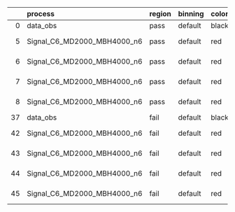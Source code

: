 |    | process                     | region   | binning   | color   | process_type   |   scale | variation   | source_filename                                                      | source_histname    | alias                       | title     |   combine_idx |     lnN |   shapes | syst_type   | direction   | variation_alias   |
|---:|:----------------------------|:---------|:----------|:--------|:---------------|--------:|:------------|:---------------------------------------------------------------------|:-------------------|:----------------------------|:----------|--------------:|--------:|---------:|:------------|:------------|:------------------|
|  0 | data_obs                    | pass     | default   | black   | DATA           |       1 | nominal     | ./histograms_for_2DAlphabet_v18//BH_Data.root                        | hpass              | Data                        | Data      |           nan | nan     |      nan | nan         | nan         | nan               |
|  5 | Signal_C6_MD2000_MBH4000_n6 | pass     | default   | red     | SIGNAL         |       1 | lumi        | ./histograms_for_2DAlphabet_v18//BH_Signal_C6_MD2000_MBH4000_n6.root | hpass              | Signal_C6_MD2000_MBH4000_n6 | BH signal |           nan |   1.016 |      nan | lnN         | nan         | nan               |
|  6 | Signal_C6_MD2000_MBH4000_n6 | pass     | default   | red     | SIGNAL         |       1 | SVM         | ./histograms_for_2DAlphabet_v18//BH_Signal_C6_MD2000_MBH4000_n6.root | hpass_SVMsyst_up   | Signal_C6_MD2000_MBH4000_n6 | BH signal |           nan | nan     |        1 | shapes      | Up          | SVMsyst           |
|  7 | Signal_C6_MD2000_MBH4000_n6 | pass     | default   | red     | SIGNAL         |       1 | SVM         | ./histograms_for_2DAlphabet_v18//BH_Signal_C6_MD2000_MBH4000_n6.root | hpass_SVMsyst_down | Signal_C6_MD2000_MBH4000_n6 | BH signal |           nan | nan     |        1 | shapes      | Down        | SVMsyst           |
|  8 | Signal_C6_MD2000_MBH4000_n6 | pass     | default   | red     | SIGNAL         |       1 | nominal     | ./histograms_for_2DAlphabet_v18//BH_Signal_C6_MD2000_MBH4000_n6.root | hpass              | Signal_C6_MD2000_MBH4000_n6 | BH signal |           nan | nan     |      nan | nan         | nan         | nan               |
| 37 | data_obs                    | fail     | default   | black   | DATA           |       1 | nominal     | ./histograms_for_2DAlphabet_v18//BH_Data.root                        | hfail              | Data                        | Data      |           nan | nan     |      nan | nan         | nan         | nan               |
| 42 | Signal_C6_MD2000_MBH4000_n6 | fail     | default   | red     | SIGNAL         |       1 | lumi        | ./histograms_for_2DAlphabet_v18//BH_Signal_C6_MD2000_MBH4000_n6.root | hfail              | Signal_C6_MD2000_MBH4000_n6 | BH signal |           nan |   1.016 |      nan | lnN         | nan         | nan               |
| 43 | Signal_C6_MD2000_MBH4000_n6 | fail     | default   | red     | SIGNAL         |       1 | SVM         | ./histograms_for_2DAlphabet_v18//BH_Signal_C6_MD2000_MBH4000_n6.root | hfail_SVMsyst_up   | Signal_C6_MD2000_MBH4000_n6 | BH signal |           nan | nan     |        1 | shapes      | Up          | SVMsyst           |
| 44 | Signal_C6_MD2000_MBH4000_n6 | fail     | default   | red     | SIGNAL         |       1 | SVM         | ./histograms_for_2DAlphabet_v18//BH_Signal_C6_MD2000_MBH4000_n6.root | hfail_SVMsyst_down | Signal_C6_MD2000_MBH4000_n6 | BH signal |           nan | nan     |        1 | shapes      | Down        | SVMsyst           |
| 45 | Signal_C6_MD2000_MBH4000_n6 | fail     | default   | red     | SIGNAL         |       1 | nominal     | ./histograms_for_2DAlphabet_v18//BH_Signal_C6_MD2000_MBH4000_n6.root | hfail              | Signal_C6_MD2000_MBH4000_n6 | BH signal |           nan | nan     |      nan | nan         | nan         | nan               |